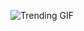 ![Trending GIF](https://media2.giphy.com/media/v1.Y2lkPThiYjIxNzcyYTFldnl4c25mMnFrZXRuZnZodTU4bGtla3k0ZjI1c28zcmM4MndwMSZlcD12MV9naWZzX3NlYXJjaCZjdD1n/YQitE4YNQNahy/giphy.gif)
